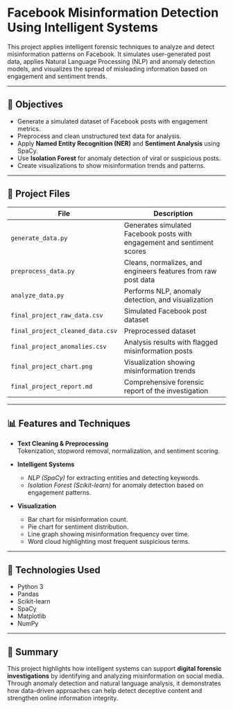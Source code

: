 # Facebook Misinformation Detection Using Intelligent Systems

This project applies intelligent forensic techniques to analyze and detect misinformation patterns on Facebook. It simulates user-generated post data, applies Natural Language Processing (NLP) and anomaly detection models, and visualizes the spread of misleading information based on engagement and sentiment trends.

---

## 🎯 Objectives
- Generate a simulated dataset of Facebook posts with engagement metrics.  
- Preprocess and clean unstructured text data for analysis.  
- Apply **Named Entity Recognition (NER)** and **Sentiment Analysis** using SpaCy.  
- Use **Isolation Forest** for anomaly detection of viral or suspicious posts.  
- Create visualizations to show misinformation trends and patterns.

---

## 📂 Project Files
| File | Description |
|------|--------------|
| `generate_data.py` | Generates simulated Facebook posts with engagement and sentiment scores |
| `preprocess_data.py` | Cleans, normalizes, and engineers features from raw post data |
| `analyze_data.py` | Performs NLP, anomaly detection, and visualization |
| `final_project_raw_data.csv` | Simulated Facebook post dataset |
| `final_project_cleaned_data.csv` | Preprocessed dataset |
| `final_project_anomalies.csv` | Analysis results with flagged misinformation posts |
| `final_project_chart.png` | Visualization showing misinformation trends |
| `final_project_report.md` | Comprehensive forensic report of the investigation |

---

## 📊 Features and Techniques
- **Text Cleaning & Preprocessing**  
  Tokenization, stopword removal, normalization, and sentiment scoring.

- **Intelligent Systems**  
  - *NLP (SpaCy)* for extracting entities and detecting keywords.  
  - *Isolation Forest (Scikit-learn)* for anomaly detection based on engagement patterns.  

- **Visualization**  
  - Bar chart for misinformation count.  
  - Pie chart for sentiment distribution.  
  - Line graph showing misinformation frequency over time.  
  - Word cloud highlighting most frequent suspicious terms.

---

## 🧩 Technologies Used
- Python 3  
- Pandas  
- Scikit-learn  
- SpaCy  
- Matplotlib  
- NumPy  

---

## 📌 Summary
This project highlights how intelligent systems can support **digital forensic investigations** by identifying and analyzing misinformation on social media. Through anomaly detection and natural language analysis, it demonstrates how data-driven approaches can help detect deceptive content and strengthen online information integrity.
